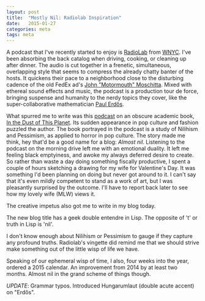 ```yaml
---
layout: post
title:  "Mostly Nil: Radiolab Inspiration"
date:   2015-01-27
categories: meta
tags: meta
---
```


A podcast that I've recently started to enjoy is
[RadioLab](http://www.radiolab.org) from [WNYC](wnyc.org).  I've been
absorbing the back catalog when driving, cooking, or cleaning up after
dinner. The audio is cut together in a frenetic, simultaneous,
overlapping style that seems to compress the already chatty banter of
the hosts.  It quickens their pace to a neighborhood close to the
disturbing cadence of the old FedEx ad's
[John "Motormouth" Moschitta](https://www.youtube.com/watch?v=NeK5ZjtpO-M). Mixed
with ethereal sound effects and music, the podcast is a production
tour de force, bringing suspense and humanity to the nerdy topics they
cover, like the super-collaborative mathematician
[Paul Erdős](http://www.radiolab.org/story/91699-from-benford-to-erdos/).

What spurred me to write was this
[podcast](http://www.radiolab.org/story/dust-planet/) on an obscure
academic book,
[In the Dust of This Planet](http://www.zero-books.net/books/in-the-dust-of-this-planet).
Its sudden appearance in pop culture and fashion puzzled the author.
The book portrayed in the podcast is a study of Nilihism and
Pessimism, as applied to horror in pop culture. The story made me
think, hey that'd be a good name for a blog: *Almost nil*.
Listening to the podcast on the morning drive left me with an
emotional duality.  It left me feeling black emptyiness, and awoke my
always deferred desire to create.  So rather than waste a day doing
something fiscally productive, I spent a couple of hours sketching a
drawing for my wife for Valentine's Day.  It was something I'd been
planning on doing but never got around to it.  I can't say that it's
even mildly competent to stand as a work of art, but I was pleasantly
surprised by the outcome.  I'll have to report back later to see how
my lovely wife (MLW) views it.

The creative impetus also got me to write in my blog today.

The new blog title has a geek double entendre in Lisp.  The opposite
of 't' or truth in Lisp is 'nil'.

I don't know enough about Nilihism or Pessimism to gauge if they
capture any profound truths.  Radiolab's vingette did remind me that
we should strive make something out of the little wisp of life we
have.

Speaking of our ephemeral wisp of time, I also, four weeks into the
year, ordered a 2015 calendar.  An improvement from 2014 by at least
two months.  Almost nil in the grand scheme of things though.

_UPDATE_: Grammar typos. Introduced Hungarumlaut (double acute accent)
on "Erdős".
